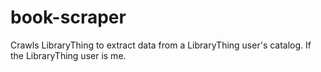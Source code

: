 book-scraper
============

Crawls LibraryThing to extract data from a LibraryThing user's catalog. If the LibraryThing user is me.
